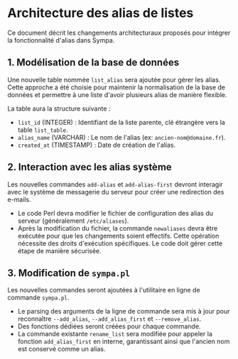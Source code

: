 # Architecture des alias de listes

Ce document décrit les changements architecturaux proposés pour intégrer la fonctionnalité d'alias dans Sympa.

## 1. Modélisation de la base de données

Une nouvelle table nommée `list_alias` sera ajoutée pour gérer les alias. Cette approche a été choisie pour maintenir la normalisation de la base de données et permettre à une liste d'avoir plusieurs alias de manière flexible.

La table aura la structure suivante :

-   `list_id` (INTEGER) : Identifiant de la liste parente, clé étrangère vers la table `list_table`.
-   `alias_name` (VARCHAR) : Le nom de l'alias (ex: `ancien-nom@domaine.fr`).
-   `created_at` (TIMESTAMP) : Date de création de l'alias.

## 2. Interaction avec les alias système

Les nouvelles commandes `add-alias` et `add-alias-first` devront interagir avec le système de messagerie du serveur pour créer une redirection des e-mails.

-   Le code Perl devra modifier le fichier de configuration des alias du serveur (généralement `/etc/aliases`).
-   Après la modification du fichier, la commande `newaliases` devra être exécutée pour que les changements soient effectifs. Cette opération nécessite des droits d'exécution spécifiques. Le code doit gérer cette étape de manière sécurisée.

## 3. Modification de `sympa.pl`

Les nouvelles commandes seront ajoutées à l'utilitaire en ligne de commande `sympa.pl`.

-   Le parsing des arguments de la ligne de commande sera mis à jour pour reconnaître `--add_alias`, `--add_alias_first` et `--remove_alias`.
-   Des fonctions dédiées seront créées pour chaque commande.
-   La commande existante `rename_list` sera modifiée pour appeler la fonction `add_alias_first` en interne, garantissant ainsi que l'ancien nom est conservé comme un alias.
